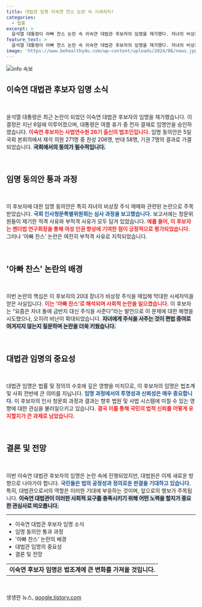 ```yaml
---
title: 대법관 임명 이숙연 찬스 논란 속 시세차익!
categories:
  - 법률
excerpt: >
  윤석열 대통령이 아빠 찬스 논란 속 이숙연 대법관 후보자의 임명을 재가했다. 자녀의 비상장주식 투자로 촉발된 논란에도 불구하고, 그녀는 여성 인권 향상에 기여한 점이 긍정적으로 평가됐다.
feature_text: >
  윤석열 대통령이 아빠 찬스 논란 속 이숙연 대법관 후보자의 임명을 재가했다. 자녀의 비상장주식 투자로 촉발된 논란에도 불구하고, 그녀는 여성 인권 향상에 기여한 점이 긍정적으로 평가됐다.
image: 'https://www.behealthy4u.com/wp-content/uploads/2024/06/news.jpg'
---
```


<p><img src="https://www.behealthy4u.com/wp-content/uploads/2024/06/news.jpg" alt="info 속보" /></p>

<h2 data-ke-size="size26">이숙연 대법관 후보자 임명 소식</h2>

<p data-ke-size="size16">&nbsp;</p>  

<p>윤석열 대통령은 최근 논란이 되었던 이숙연 대법관 후보자의 임명을 재가했습니다. 이 결정은 지난 6일에 이루어졌으며, 대통령은 여름 휴가 중 전자 결재로 임명안을 승인하였습니다. <b><span style="color: #ee2323;">이숙연 후보자는 사법연수원 26기 출신의 법조인입니다.</span></b> 임명 동의안은 5일 국회 본회의에서 재석 의원 271명 중 찬성 206명, 반대 58명, 기권 7명의 결과로 가결되었습니다. <b><span style="background-color: #21538527;">국회에서의 동의가 필수적입니다.</span></b> </p>

<p data-ke-size="size16">&nbsp;</p> 

<h2 data-ke-size="size26">임명 동의안 통과 과정</h2>

<p data-ke-size="size16">&nbsp;</p>  

<p>이 후보자에 대한 임명 동의안은 특히 자녀의 비상장 주식 매매와 관련된 논란으로 주목받았습니다. <b><span style="color: #1a5490;">국회 인사청문특별위원회는 심사 과정을 보고했습니다.</span></b> 보고서에는 청문위원들이 제기한 적격 사유와 부적격 사유가 모두 담겨 있었습니다. <b><span style="color: #ee2323;">예를 들어, 이 후보자는 젠더법 연구회장을 통해 여성 인권 향상에 기여한 점이 긍정적으로 평가되었습니다.</span></b> 그러나 '아빠 찬스' 논란은 여전히 부적격 사유로 지적되었습니다.</p>

<p data-ke-size="size16">&nbsp;</p>

<h2 data-ke-size="size26">'아빠 찬스' 논란의 배경</h2>

<p data-ke-size="size16">&nbsp;</p>  

<p>이번 논란의 핵심은 이 후보자의 20대 장녀가 비상장 주식을 매입해 막대한 시세차익을 얻은 사실입니다. <b><span style="color: #ee2323;">이는 '아빠 찬스'로 해석되며 사회적 논란을 일으켰습니다.</span></b> 이 후보자는 “요즘은 자녀 돌에 금반지 대신 주식을 사준다”라는 발언으로 이 문제에 대한 해명을 시도했으나, 오히려 비난이 확대되었습니다. <b><span style="background-color: #21538527;">자녀에게 주식을 사주는 것이 편법 증여로 여겨지지 않는지 질문하며 논란을 더욱 키웠습니다.</span></b></p>

<p data-ke-size="size16">&nbsp;</p>

<h2 data-ke-size="size26">대법관 임명의 중요성</h2>

<p data-ke-size="size16">&nbsp;</p>  

<p>대법관 임명은 법률 및 정의의 수호에 깊은 영향을 미치므로, 이 후보자의 임명은 법조계 및 사회 전반에 큰 의미를 지닙니다. <b><span style="color: #1a5490;">임명 과정에서의 투명성과 신뢰성은 매우 중요합니다.</span></b> 이 후보자의 인사 청문회 과정과 결과는 향후 법원 및 사법 시스템에 미칠 수 있는 영향에 대한 관심을 불러일으키고 있습니다. <b><span style="color: #ee2323;">결국 이를 통해 국민의 법적 신뢰를 어떻게 유지할지가 큰 과제로 남았습니다.</span></b></p>

<p data-ke-size="size16">&nbsp;</p>

<h2 data-ke-size="size26">결론 및 전망</h2>

<p data-ke-size="size16">&nbsp;</p>  

<p>이번 이숙연 대법관 후보자의 임명은 논란 속에 진행되었지만, 대법원은 이제 새로운 방향으로 나아가야 합니다. <b><span style="color: #1a5490;">국민들은 법의 공정성과 정의로운 판결을 기대하고 있습니다.</span></b> 특히, 대법관으로서의 역할은 이러한 기대에 부응하는 것이며, 앞으로의 행보가 주목됩니다. <b><span style="background-color: #21538527;">이숙연 대법관이 이러한 사회적 요구를 충족시키기 위해 어떤 노력을 할지가 중요한 관심사로 떠오릅니다.</span></b></p>

<hr>  

<ul>  
<li>이숙연 대법관 후보자 임명 소식</li>  
<li>임명 동의안 통과 과정</li>  
<li>'아빠 찬스' 논란의 배경</li>  
<li>대법관 임명의 중요성</li>  
<li>결론 및 전망</li>  
</ul>

<table style="width: 100%; height: auto;">  
<tr>  
<td style="text-align: center; height: 17px;"><b>이숙연 후보자 임명은 법조계에 큰 변화를 가져올 것입니다.</b></td>  
</tr>  
</table>  

<p data-ke-size="size16">&nbsp;</p>  
생생한 뉴스, <a href="https://qoogle.tistory.com" rel="dofollow">qoogle.tistory.com</a>


